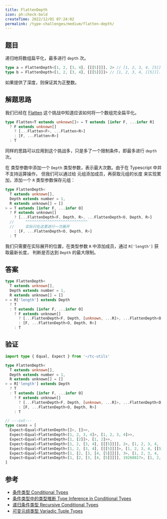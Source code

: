 ```yaml
---
title: FlattenDepth
icon: ph:check-bold
createTime: 2022/12/01 07:24:02
permalink: /type-challenges/medium/flatten-depth/
---
```


## 题目

递归地将数组扁平化，最多进行 `depth` 次。

```ts
type a = FlattenDepth<[1, 2, [3, 4], [[[5]]]], 2> // [1, 2, 3, 4, [5]]. 展开 2 次
type b = FlattenDepth<[1, 2, [3, 4], [[[5]]]]> // [1, 2, 3, 4, [[5]]]. 深度默认为 1
```

如果提供了深度，则保证其为正整数。

## 解题思路

我们已经在 [Flatten](./459.flatten.md) 这个挑战中知道应该如何将一个数组完全扁平化。

```ts
type Flatten<T extends unknown[]> = T extends [infer F, ...infer R]
  ? F extends unknown[]
    ? [...Flatten<F>, ...Flatten<R>]
    : [F, ...Flatten<R>]
  : T
```

同样的思路可以应用到这个挑战多，只是多了一个限制条件，即最多进行 `depth` 次。

在 类型参数中添加一个 `Depth` 类型参数，表示最大次数。由于在 Typescript 中并不支持运算操作，
但我们可以通过给 元组添加成员，再获取元组的长度 来实现累加，添加一个 `R` 类型参数保存元组：

```ts
type FlattenDepth<
  T extends unknown[],
  Depth extends number = 1,
  R extends unknown[] = []
> = T extends [infer F, ...infer O]
  ? F extends unknown[]
    ? [...FlattenDepth<F, Depth, R>, ...FlattenDepth<O, Depth, R>]
  //     ^^^^^^^^^^^^^^^^^^^^^^^^^^^^
  //     实际只在这里进行一次展开
    : [F, ...FlattenDepth<O, Depth, R>]
  : T
```

我们只需要在实际展开的位置，在类型参数 `R` 中添加成员，通过 `R['length']` 获取最新长度，
判断是否达到 `Depth` 的最大限制。

## 答案

```ts
type FlattenDepth<
  T extends unknown[],
  Depth extends number = 1,
  R extends unknown[] = []
> = R['length'] extends Depth
  ? T
  : T extends [infer F, ...infer O]
    ? F extends unknown[]
      ? [...FlattenDepth<F, Depth, [unknown, ...R]>, ...FlattenDepth<O, Depth, R>]
      : [F, ...FlattenDepth<O, Depth, R>]
    : T
```

## 验证

```ts twoslash
import type { Equal, Expect } from '~/tc-utils'

type FlattenDepth<
  T extends unknown[],
  Depth extends number = 1,
  R extends unknown[] = []
> = R['length'] extends Depth
  ? T
  : T extends [infer F, ...infer O]
    ? F extends unknown[]
      ? [...FlattenDepth<F, Depth, [unknown, ...R]>, ...FlattenDepth<O, Depth, R>]
      : [F, ...FlattenDepth<O, Depth, R>]
    : T

// ---cut---
type cases = [
  Expect<Equal<FlattenDepth<[]>, []>>,
  Expect<Equal<FlattenDepth<[1, 2, 3, 4]>, [1, 2, 3, 4]>>,
  Expect<Equal<FlattenDepth<[1, [2]]>, [1, 2]>>,
  Expect<Equal<FlattenDepth<[1, 2, [3, 4], [[[5]]]], 2>, [1, 2, 3, 4, [5]]>>,
  Expect<Equal<FlattenDepth<[1, 2, [3, 4], [[[5]]]]>, [1, 2, 3, 4, [[5]]]>>,
  Expect<Equal<FlattenDepth<[1, [2, [3, [4, [5]]]]], 3>, [1, 2, 3, 4, [5]]>>,
  Expect<Equal<FlattenDepth<[1, [2, [3, [4, [5]]]]], 19260817>, [1, 2, 3, 4, 5]>>,
]
```

## 参考

- [条件类型 Conditional Types](https://www.typescriptlang.org/docs/handbook/2/conditional-types.html)
- [条件类型中的类型推断 Type Inference in Conditional Types](https://www.typescriptlang.org/docs/handbook/2/conditional-types.html#inferring-within-conditional-types)
- [递归条件类型 Recursive Conditional Types](https://www.typescriptlang.org/docs/handbook/release-notes/typescript-4-1.html#recursive-conditional-types)
- [可变元组类型 Variadic Tuple Types](https://www.typescriptlang.org/docs/handbook/release-notes/typescript-4-0.html#variadic-tuple-types)
